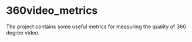 # 360video_metrics

The project contains some useful metrics for measuring the quality of 360 degree video.
